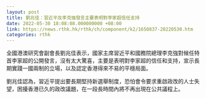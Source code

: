 ```yaml
---
layout: post
title: 劉兆佳：習近平及李克強發言主要表明對李家超信任支持
date: 2022-05-30 18:08:08.000000000 +08:00
link: https://news.rthk.hk/rthk/ch/component/k2/1650837-20220530.htm
categories: rthk
---
```


全國港澳研究會副會長劉兆佳表示，國家主席習近平和國務院總理李克強對候任特首李家超的公開發言，沒有太大驚喜，主要是表明對李家超的信任和支持，宣示長期實踐一國兩制的立場，以及認定香港得來不易的平穩局面。

劉兆佳認為，習近平提出要長期堅持新選舉制度，恐怕會令要求重啟政改的人士失望，困擾香港已久的政改議題，在一段長時間內將不再出現在公共議程上。
